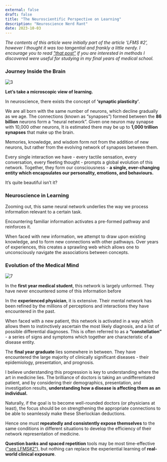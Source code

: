 ```yaml
---
external: false
draft: false
title: "The Neuroscientific Perspective on Learning"
description: "Neuroscience Nerd Rant"
date: 2023-10-03
---
```


_The contents of this article were initially part of the article ‘LFMS #2’, however I thought it was too tangential and frankly a little nerdy. I encourage you to read ["that post"](Lesson_2) if you are interested in methods I discovered were useful for studying in my final years of medical school._

### Journey Inside the Brain

![3](/images/lesson2/neuroplast.jpg)

**Let’s take a microscopic view of learning.**

In neuroscience, there exists the concept of **‘synaptic plasticity’**. 

We are all born with the same number of neurons, which decline gradually as we age. The connections (known as “synapses”) formed between the **86 billion** neurons form a “neural network”. Given one neuron may synapse with 10,000 other neurons, It is estimated there may be up to **1,000 trillion synapses** that make up the brain.

Memories, knowledge, and wisdom form not from the addition of new neurons, but rather from the evolving network of synapses between them.

Every single interaction we have - every tactile sensation, every conversation, every fleeting thought - prompts a global evolution of this network. Together, they form our consciousness - **a single, ever-changing entity which encapsulates our personality, emotions, and behaviours.**

It’s quite beautiful isn’t it?

### Neuroscience in Learning

Zooming out, this same neural network underlies the way we process information relevant to a certain task. 

Encountering familiar information activates a pre-formed pathway and reinforces it. 

When faced with new information, we attempt to draw upon existing knowledge, and to form new connections with other pathways. Over years of experiences, this creates a sprawling web which allows one to unconsciously navigate the associations between concepts. 

### Evolution of the Medical Mind

![7](/images/lesson2/7.png)

In the **first year medical student**, this network is largely unformed. They have never encountered some of this information before

In the **experienced physician**, it is extensive. Their mental network has been refined by the millions of perceptions and interactions they have encountered in the past. 

When faced with a new patient, this network is activated in a way which allows them to instinctively ascertain the most likely diagnosis, and a list of possible differential diagnoses. This is often referred to as a **“constellation”** - a series of signs and symptoms which together are characteristic of a disease entity. 

The **final year graduate** lies somewhere in between. They have encountered the large majority of clinically significant diseases - their epidemiology, presentation, and prognosis.

I believe understanding this progression is key to understanding where the art in medicine lies. The brilliance of doctors is taking an undifferentiated patient, and by considering their demographics, presentation, and investigation results, **understanding how a disease is affecting them as an individual.**

Naturally, if the goal is to become well-rounded doctors (or physicians at least), the focus should be on strengthening the appropriate connections to be able to seamlessly make these Sherlockian deductions. 

Hence one must **repeatedly and consistently expose themselves** to the same conditions in different situations to develop the efficiency of their network representation of medicine. 

**Question banks and spaced repetition** tools may be most time-effective (["see LFMS#2"](Lesson_2)), but nothing can replace the experiential learning of **real-world clinical exposure**.

